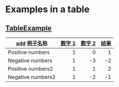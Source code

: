 # Examples in a table

## [TableExample](- "")


|[add][] [例子名称](- "c:example")		  | [数字 1](- "#x")	  |[数字 2](- "#y")	 |[结果](- "?=#z")	|
| --------------------------          | ----------------: | ---------------: | ---------------: |
| Positive numbers                    |                  1|                 0|                 1|
| Negative numbers                    |                  1|                -3|                -2|
| Positive numbers2                   |                  1|                 1|                 2|
| Negative numbers2                   |                  1|                -2|                -1|

[add]: - "#z=add(#x, #y)"